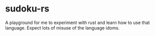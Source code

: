 # sudoku-rs

A playground for me to experiment with rust and learn how to use that language. Expect lots of misuse of the language idoms.
